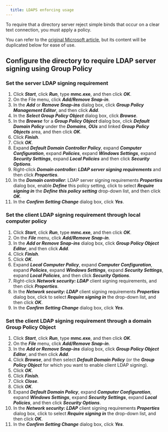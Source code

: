 ```yaml
---
  title: LDAPS enforcing usage
---
```

To require that a directory server reject simple binds that occur on a clear text connection, you must apply a policy.

You can refer to the [original Microsoft article](https://support.microsoft.com/en-ca/kb/935834), but its content will be duplicated below for ease of use.

## Configure the directory to require LDAP server signing using Group Policy

### Set the server LDAP signing requirement

1. Click ***Start***, click ***Run***, type **mmc.exe**, and then click ***OK***.
1. On the File menu, click ***Add/Remove Snap-in***.
1. In the ***Add*** or ***Remove Snap-ins*** dialog box, click ***Group Policy Management Editor***, and then click ***Add***.
1. In the ***Select Group Policy Object*** dialog box, click ***Browse***.
1. In the ***Browse*** for a ***Group Policy Object*** dialog box, click ***Default Domain Policy*** under the ***Domains***, ***OUs*** and linked ***Group Policy Objects*** area, and then click ***OK***.
1. Click ***Finish***.
1. Click ***OK***.
1. Expand ***Default Domain Controller Policy***, expand ***Computer Configuration***, expand ***Policies***, expand ***Windows Settings***, expand ***Security Settings***, expand ***Local Policies*** and then click ***Security Options***.
1. Right-click ***Domain controller: LDAP server signing requirements*** and then click ***Properties***.
1. In the ***Domain controller***: LDAP server signing requirements ***Properties*** dialog box, enable ***Define*** this policy setting, click to select ***Require signing in*** the ***Define this policy setting*** drop-down list, and then click ***OK***.
1. In the ***Confirm Setting Change*** dialog box, click ***Yes***.

### Set the client LDAP signing requirement through local computer policy

1. Click ***Start***, click ***Run***, type **mmc.exe**, and then click ***OK***.
1. On the ***File*** menu, click ***Add/Remove Snap-in***.
1. In the ***Add or Remove Snap-ins*** dialog box, click ***Group Policy Object Editor***, and then click ***Add***.
1. Click ***Finish***.
1. Click ***OK***.
1. Expand ***Local Computer Policy***, expand ***Computer Configuration***, expand ***Policies***, expand ***Windows Settings***, expand ***Security Settings***, expand ***Local Policies***, and then click ***Security Options***.
1. Right-click ***Network security: LDAP*** client signing requirements, and then click ***Properties***.
1. In the ***Network security: LDAP*** client signing requirements ***Properties*** dialog box, click to select ***Require signing in*** the drop-down list, and then click ***OK***.
1. In the ***Confirm Setting Change*** dialog box, click ***Yes***.

### Set the client LDAP signing requirement through a domain Group Policy Object

1. Click ***Start***, click ***Run***, type **mmc.exe**, and then click ***OK***.
1. On the ***File*** menu, click ***Add/Remove Snap-in***.
1. In the ***Add or Remove Snap-ins*** dialog box, click ***Group Policy Object Editor***, and then click ***Add***.
1. Click ***Browse***, and then select ***Default Domain Policy*** (or the ***Group Policy Object*** for which you want to enable client LDAP signing).
1. Click ***OK***.
1. Click ***Finish***.
1. Click ***Close***.
1. Click ***OK***.
1. Expand ***Default Domain Policy***, expand ***Computer Configuration***, expand ***Windows Settings***, expand ***Security Settings***, expand ***Local Policies***, and then click ***Security Options***.
1. In the ***Network security: LDAP*** client signing requirements ***Properties*** dialog box, click to select ***Require signing in*** the drop-down list, and then click ***OK***.
1. In the ***Confirm Setting Change*** dialog box, click ***Yes***.
